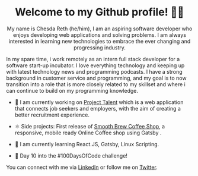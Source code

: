 <h1 align="center">
Welcome to my Github profile! 👨‍💻
</h1>
<p align="center">
My name is Chesda Reth (he/him), I am an aspiring software developer who enjoys developing web applications and solving problems. I am always interested in learning new technologies to embrace the ever changing and progressing industry.

In my spare time, i work remotely as an intern full stack developer for a software start-up incubator. I love everything technology and keeping up with latest technology news and programming podcasts. I have a strong background in customer service and programming, and my goal is to now transition into a role that is more closely related to my skillset and where i can continue to build on my programming knowledge.
  
  
- 🔭 I am currently working on [Project Talent](https://github.com/rethc/smooth-brew) which is a web application that connects job seekers and employers, with the aim of creating a better recruitment experience.

- ⚛️ Side projects: First release of [Smooth Brew Coffee Shop](https://github.com/rethc/smooth-brew), a responsive, mobile ready Online Coffee shop using Gatsby . 

- 🌱 I am currently learning React.JS, Gatsby, Linux Scripting.

- 💪 Day 10 into the #100DaysOfCode challenge!

You can connect with me via [LinkedIn](https://nz.linkedin.com/in/chesda-reth-8427741b3) or follow me on [Twitter](https://twitter.com/ChesdaReth).

</p>
<!--
**rethc/rethc** is a ✨ _special_ ✨ repository because its `README.md` (this file) appears on your GitHub profile.

Here are some ideas to get you started:

- 🔭 I’m currently working on ...
- 🌱 I’m currently learning ...
- 👯 I’m looking to collaborate on ...
- 🤔 I’m looking for help with ...
- 💬 Ask me about ...
- 📫 How to reach me: ...
- 😄 Pronouns: ...
- ⚡ Fun fact: ...
-->

